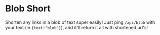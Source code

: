 # Blob Short

Shorten any links in a blob of text super easily! Just ping `/api/blob` with your text (in `{text:"blob"}`), and it'll return it all with shortened url's! 
